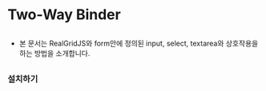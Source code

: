# Two-Way Binder

##
* 본 문서는 RealGridJS와 form안에 정의된 input, select, textarea와 상호작용을 하는 방법을 소개합니다.

##

### 설치하기




